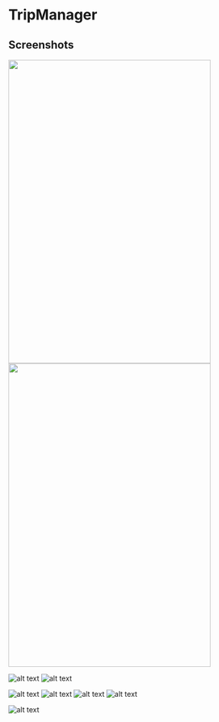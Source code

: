 # TripManager


## Screenshots

<img src="https://github.com/RohitTheBoss007/TripManager/blob/master/app/src/main/res/drawable-v24/WhatsApp%20Image%202019-07-14%20at%2018.41.56.jpeg" width="400" height="600">      <img src="https://github.com/RohitTheBoss007/TripManager/blob/master/app/src/main/res/drawable-v24/Screenshot_20190808_224842.jpg" width="400" height="600">




![alt text](https://github.com/RohitTheBoss007/TripManager/blob/master/app/src/main/res/drawable-v24/WhatsApp%20Image%202019-07-14%20at%2018.41.56%20(3).jpeg)
![alt text](https://github.com/RohitTheBoss007/TripManager/blob/master/app/src/main/res/drawable-v24/WhatsApp%20Image%202019-07-14%20at%2018.41.57.jpeg)

![alt text](https://github.com/RohitTheBoss007/TripManager/blob/master/app/src/main/res/drawable-v24/WhatsApp%20Image%202019-07-14%20at%2018.41.55.jpeg)
![alt text](https://github.com/RohitTheBoss007/TripManager/blob/master/app/src/main/res/drawable-v24/InkedScreenshot_20190808_224529_LI.jpg)
![alt text](https://github.com/RohitTheBoss007/TripManager/blob/master/app/src/main/res/drawable-v24/Screenshot_20190808_224301.jpg)
![alt text](https://github.com/RohitTheBoss007/TripManager/blob/master/app/src/main/res/drawable-v24/Screenshot_20190808_224556.jpg)


![alt text](https://github.com/RohitTheBoss007/TripManager/blob/master/app/src/main/res/drawable-v24/WhatsApp%20Image%202019-07-14%20at%2018.41.55%20(1).jpeg)






